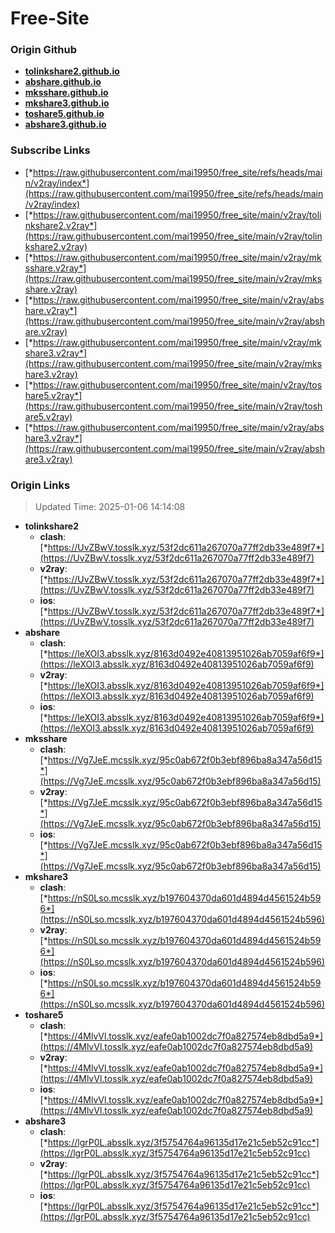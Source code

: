 # Free-Site

### Origin Github

- [**tolinkshare2.github.io**](https://github.com/tolinkshare2/tolinkshare2.github.io)
- [**abshare.github.io**](https://github.com/abshare/abshare.github.io)
- [**mksshare.github.io**](https://github.com/mksshare/mksshare.github.io)
- [**mkshare3.github.io**](https://github.com/mkshare3/mkshare3.github.io)
- [**toshare5.github.io**](https://github.com/toshare5/toshare5.github.io)
- [**abshare3.github.io**](https://github.com/abshare3/abshare3.github.io)

### Subscribe Links

- [*https://raw.githubusercontent.com/mai19950/free_site/refs/heads/main/v2ray/index*](https://raw.githubusercontent.com/mai19950/free_site/refs/heads/main/v2ray/index)
- [*https://raw.githubusercontent.com/mai19950/free_site/main/v2ray/tolinkshare2.v2ray*](https://raw.githubusercontent.com/mai19950/free_site/main/v2ray/tolinkshare2.v2ray)
- [*https://raw.githubusercontent.com/mai19950/free_site/main/v2ray/mksshare.v2ray*](https://raw.githubusercontent.com/mai19950/free_site/main/v2ray/mksshare.v2ray)
- [*https://raw.githubusercontent.com/mai19950/free_site/main/v2ray/abshare.v2ray*](https://raw.githubusercontent.com/mai19950/free_site/main/v2ray/abshare.v2ray)
- [*https://raw.githubusercontent.com/mai19950/free_site/main/v2ray/mkshare3.v2ray*](https://raw.githubusercontent.com/mai19950/free_site/main/v2ray/mkshare3.v2ray)
- [*https://raw.githubusercontent.com/mai19950/free_site/main/v2ray/toshare5.v2ray*](https://raw.githubusercontent.com/mai19950/free_site/main/v2ray/toshare5.v2ray)
- [*https://raw.githubusercontent.com/mai19950/free_site/main/v2ray/abshare3.v2ray*](https://raw.githubusercontent.com/mai19950/free_site/main/v2ray/abshare3.v2ray)

### Origin Links

> Updated Time: 2025-01-06 14:14:08

- **tolinkshare2**
  - **clash**: [*https://UvZBwV.tosslk.xyz/53f2dc611a267070a77ff2db33e489f7*](https://UvZBwV.tosslk.xyz/53f2dc611a267070a77ff2db33e489f7)
  - **v2ray**: [*https://UvZBwV.tosslk.xyz/53f2dc611a267070a77ff2db33e489f7*](https://UvZBwV.tosslk.xyz/53f2dc611a267070a77ff2db33e489f7)
  - **ios**: [*https://UvZBwV.tosslk.xyz/53f2dc611a267070a77ff2db33e489f7*](https://UvZBwV.tosslk.xyz/53f2dc611a267070a77ff2db33e489f7)
- **abshare**
  - **clash**: [*https://leXOI3.absslk.xyz/8163d0492e40813951026ab7059af6f9*](https://leXOI3.absslk.xyz/8163d0492e40813951026ab7059af6f9)
  - **v2ray**: [*https://leXOI3.absslk.xyz/8163d0492e40813951026ab7059af6f9*](https://leXOI3.absslk.xyz/8163d0492e40813951026ab7059af6f9)
  - **ios**: [*https://leXOI3.absslk.xyz/8163d0492e40813951026ab7059af6f9*](https://leXOI3.absslk.xyz/8163d0492e40813951026ab7059af6f9)
- **mksshare**
  - **clash**: [*https://Vg7JeE.mcsslk.xyz/95c0ab672f0b3ebf896ba8a347a56d15*](https://Vg7JeE.mcsslk.xyz/95c0ab672f0b3ebf896ba8a347a56d15)
  - **v2ray**: [*https://Vg7JeE.mcsslk.xyz/95c0ab672f0b3ebf896ba8a347a56d15*](https://Vg7JeE.mcsslk.xyz/95c0ab672f0b3ebf896ba8a347a56d15)
  - **ios**: [*https://Vg7JeE.mcsslk.xyz/95c0ab672f0b3ebf896ba8a347a56d15*](https://Vg7JeE.mcsslk.xyz/95c0ab672f0b3ebf896ba8a347a56d15)
- **mkshare3**
  - **clash**: [*https://nS0Lso.mcsslk.xyz/b197604370da601d4894d4561524b596*](https://nS0Lso.mcsslk.xyz/b197604370da601d4894d4561524b596)
  - **v2ray**: [*https://nS0Lso.mcsslk.xyz/b197604370da601d4894d4561524b596*](https://nS0Lso.mcsslk.xyz/b197604370da601d4894d4561524b596)
  - **ios**: [*https://nS0Lso.mcsslk.xyz/b197604370da601d4894d4561524b596*](https://nS0Lso.mcsslk.xyz/b197604370da601d4894d4561524b596)
- **toshare5**
  - **clash**: [*https://4MlvVl.tosslk.xyz/eafe0ab1002dc7f0a827574eb8dbd5a9*](https://4MlvVl.tosslk.xyz/eafe0ab1002dc7f0a827574eb8dbd5a9)
  - **v2ray**: [*https://4MlvVl.tosslk.xyz/eafe0ab1002dc7f0a827574eb8dbd5a9*](https://4MlvVl.tosslk.xyz/eafe0ab1002dc7f0a827574eb8dbd5a9)
  - **ios**: [*https://4MlvVl.tosslk.xyz/eafe0ab1002dc7f0a827574eb8dbd5a9*](https://4MlvVl.tosslk.xyz/eafe0ab1002dc7f0a827574eb8dbd5a9)
- **abshare3**
  - **clash**: [*https://lgrP0L.absslk.xyz/3f5754764a96135d17e21c5eb52c91cc*](https://lgrP0L.absslk.xyz/3f5754764a96135d17e21c5eb52c91cc)
  - **v2ray**: [*https://lgrP0L.absslk.xyz/3f5754764a96135d17e21c5eb52c91cc*](https://lgrP0L.absslk.xyz/3f5754764a96135d17e21c5eb52c91cc)
  - **ios**: [*https://lgrP0L.absslk.xyz/3f5754764a96135d17e21c5eb52c91cc*](https://lgrP0L.absslk.xyz/3f5754764a96135d17e21c5eb52c91cc)
